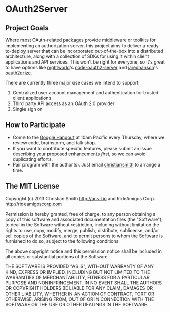 # OAuth2Server


## Project Goals

Where most OAuth-related packages provide middleware or toolkits for implementing an authorization server, this project aims to deliver a ready-to-deploy server that can be incorporated out-of-the-box into a distributed architecture, along with a collection of SDKs for using it within client applications and API services. This won't be right for everyone, so it's great to have options like [nightworld](https://github.com/nightworld)'s [node-oauth2-server](https://npmjs.org/package/node-oauth2-server) and [jaredhanson](https://github.com/jaredhanson)'s [oauth2orize](https://github.com/jaredhanson/oauth2orize).

There are currently three major use cases we intend to support:

1. Centralized user account management and authentication for trusted client applications
2. Third party API access as an OAuth 2.0 provider
3. Single sign on


## How to Participate

* Come to the [Google Hangout](http://bit.ly/AuthHangout) at 10am Pacific every Thursday, where we review code, brainstorm, and talk shop. 
* If you want to contribute specific features, please submit an issue describing your proposed enhancements *first*, so we can avoid duplicating efforts.
* Pair program with the author(s). Just email [christiansmith](https://github.com/christiansmith) to arrange a time.


## The MIT License

Copyright (c) 2013 Christian Smith http://anvil.io and RideAmigos Corp. http://rideamigoscorp.com

Permission is hereby granted, free of charge, to any person obtaining a copy
of this software and associated documentation files (the "Software"), to deal
in the Software without restriction, including without limitation the rights
to use, copy, modify, merge, publish, distribute, sublicense, and/or sell
copies of the Software, and to permit persons to whom the Software is
furnished to do so, subject to the following conditions:

The above copyright notice and this permission notice shall be included in
all copies or substantial portions of the Software.

THE SOFTWARE IS PROVIDED "AS IS", WITHOUT WARRANTY OF ANY KIND, EXPRESS OR
IMPLIED, INCLUDING BUT NOT LIMITED TO THE WARRANTIES OF MERCHANTABILITY,
FITNESS FOR A PARTICULAR PURPOSE AND NONINFRINGEMENT. IN NO EVENT SHALL THE
AUTHORS OR COPYRIGHT HOLDERS BE LIABLE FOR ANY CLAIM, DAMAGES OR OTHER
LIABILITY, WHETHER IN AN ACTION OF CONTRACT, TORT OR OTHERWISE, ARISING FROM,
OUT OF OR IN CONNECTION WITH THE SOFTWARE OR THE USE OR OTHER DEALINGS IN
THE SOFTWARE.
